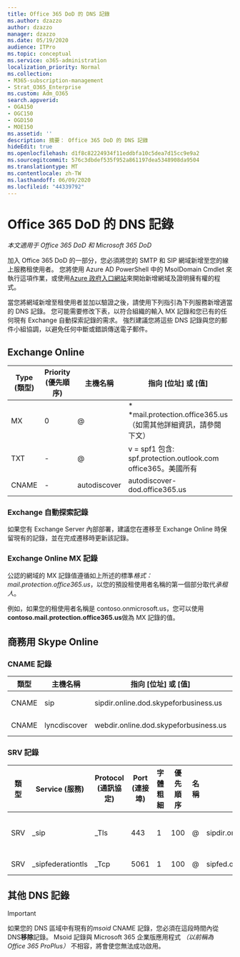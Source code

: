```yaml
---
title: Office 365 DoD 的 DNS 記錄
ms.author: dzazzo
author: dzazzo
manager: dzazzo
ms.date: 05/19/2020
audience: ITPro
ms.topic: conceptual
ms.service: o365-administration
localization_priority: Normal
ms.collection:
- M365-subscription-management
- Strat_O365_Enterprise
ms.custom: Adm_O365
search.appverid:
- OGA150
- OGC150
- OGD150
- MOE150
ms.assetid: ''
description: 摘要： Office 365 DoD 的 DNS 記錄
hideEdit: true
ms.openlocfilehash: d1f8c82224934f11eddbfa10c5dea7d15cc9e9a2
ms.sourcegitcommit: 576c3dbdef535f952a861197dea5348908da9504
ms.translationtype: MT
ms.contentlocale: zh-TW
ms.lasthandoff: 06/09/2020
ms.locfileid: "44339792"
---
```

# <a name="dns-records-for-office-365-dod"></a>Office 365 DoD 的 DNS 記錄

*本文適用于 Office 365 DoD 和 Microsoft 365 DoD*

加入 Office 365 DoD 的一部分，您必須將您的 SMTP 和 SIP 網域新增至您的線上服務租使用者。  您將使用 Azure AD PowerShell 中的 MsolDomain Cmdlet 來執行這項作業，或使用[Azure 政府入口網站](https://portal.azure.us)來開始新增網域及證明擁有權的程式。

當您將網域新增至租使用者並加以驗證之後，請使用下列指引為下列服務新增適當的 DNS 記錄。  您可能需要修改下表，以符合組織的輸入 MX 記錄和您已有的任何現有 Exchange 自動探索記錄的需求。  強烈建議您將這些 DNS 記錄與您的郵件小組協調，以避免任何中斷或錯誤傳送電子郵件。

## <a name="exchange-online"></a>Exchange Online

| Type (類型) | Priority (優先順序) | 主機名稱 | 指向 [位址] 或 [值] | TTL |
| --- | --- | --- | --- | --- |
| MX | 0 | @ | * *mail.protection.office365.us （如需其他詳細資訊，請參閱下文） | 1 Hour |
| TXT | - | @ | v = spf1 包含: spf.protection.outlook.com office365。美國所有 | 1 小時 |
| CNAME | - | autodiscover | autodiscover-dod.office365.us | 1 Hour |

### <a name="exchange-autodiscover-record"></a>Exchange 自動探索記錄

如果您有 Exchange Server 內部部署，建議您在遷移至 Exchange Online 時保留現有的記錄，並在完成遷移時更新該記錄。

### <a name="exchange-online-mx-record"></a>Exchange Online MX 記錄

公認的網域的 MX 記錄值遵循如上所述的標準*格式： mail.protection.office365.us*，以您的預設租使用者名稱的第一個部分取代*承租人*。

例如，如果您的租使用者名稱是 contoso.onmicrosoft.us，您可以使用**contoso.mail.protection.office365.us**做為 MX 記錄的值。

## <a name="skype-for-business-online"></a>商務用 Skype Online

### <a name="cname-records"></a>CNAME 記錄

| 類型 | 主機名稱 | 指向 [位址] 或 [值] | TTL |
| --- | --- | --- | --- |
| CNAME | sip | sipdir.online.dod.skypeforbusiness.us | 1 小時 |
| CNAME | lyncdiscover | webdir.online.dod.skypeforbusiness.us | 1 Hour | 

### <a name="srv-records"></a>SRV 記錄

| 類型 | Service (服務) | Protocol (通訊協定) | Port (連接埠) | 字體粗細 | 優先順序 | 名稱 | Target (目標) | TTL |
| --- | --- | --- | --- | --- | --- | --- | --- | --- |
| SRV | \_sip | \_Tls | 443 | 1  | 100 | @ | sipdir.online.dod.skypeforbusiness.us | 1 Hour (1 小時) |
| SRV | \_sipfederationtls | \_Tcp | 5061 | 1  | 100 | @ | sipfed.online.dod.skypeforbusiness.us | 1 Hour |

## <a name="additional-dns-records"></a>其他 DNS 記錄

> [!IMPORTANT]
> 如果您的 DNS 區域中有現有的*msoid* CNAME 記錄，您必須在這段時間內從 DNS**移除**記錄。  Msoid 記錄與 Microsoft 365 企業版應用程式 *（以前稱為 Office 365 ProPlus）* 不相容，將會使您無法成功啟用。
